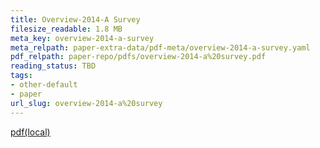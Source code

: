 ```yaml
---
title: Overview-2014-A Survey
filesize_readable: 1.8 MB
meta_key: overview-2014-a-survey
meta_relpath: paper-extra-data/pdf-meta/overview-2014-a-survey.yaml
pdf_relpath: paper-repo/pdfs/overview-2014-a%20survey.pdf
reading_status: TBD
tags:
- other-default
- paper
url_slug: overview-2014-a%20survey
---
```


[pdf(local)](../../paper-repo/pdfs/overview-2014-a%20survey.pdf)
